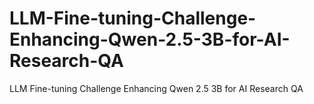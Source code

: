 # LLM-Fine-tuning-Challenge-Enhancing-Qwen-2.5-3B-for-AI-Research-QA
LLM Fine-tuning Challenge Enhancing Qwen 2.5 3B for AI Research QA
